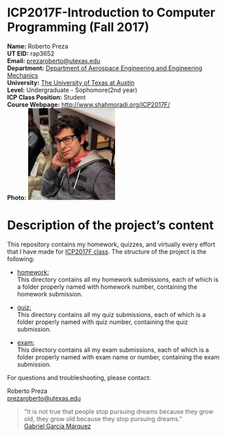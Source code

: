 # ICP2017F-Introduction to Computer Programming (Fall 2017)

**Name:** Roberto Preza                                                                                                                   
**UT EID:** rap3652                                                                                                                       
**Email:** prezaroberto@utexas.edu                                                                                                         
**Department:** [Department of Aerospace Engineering and Engineering Mechanics](http://www.ae.utexas.edu/)                                 
**University:** [The University of Texas at Austin](https://www.utexas.edu/)                                                               
**Level:** Undergraduate - Sophomore(2nd year)                                                                                             
**ICP Class Position:** Student                                                                                                           
**Course Webpage:** http://www.shahmoradi.org/ICP2017F/                                                                                   
**Photo:**     ![](Betty-y-yo(5).jpg)                                                                                                                            

# **Description of the project’s content**

This repository contains my homework, quizzes, and virtually every effort that I have made for [ICP2017F class](http://www.shahmoradi.org/ICP2017F/). The structure of the project is the following:

* [homework:](homework)                                                                                                                         
This directory contains all my homework submissions, each of which is a folder properly named with homework number, containing the homework submission.

* [quiz:](quiz)                                                                                                                             
This directory contains all my quiz submissions, each of which is a folder properly named with quiz number, containing the quiz submission.

* [exam:](exam)                                                                                                                             
This directory contains all my exam submissions, each of which is a folder properly named with exam name or number, containing the exam submission.

For questions and troubleshooting, please contact:

Roberto Preza                                                                                                                             
prezaroberto@utexas.edu

>"It is not true that people stop pursuing dreams because they
>grow old, they grow old because they stop pursuing dreams."                                                                           
>[Gabriel García Márquez](https://en.wikipedia.org/wiki/Gabriel_Garc%C3%ADa_M%C3%A1rquez)
